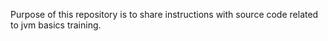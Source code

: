 Purpose of this repository is to share instructions with source code related to jvm basics training.